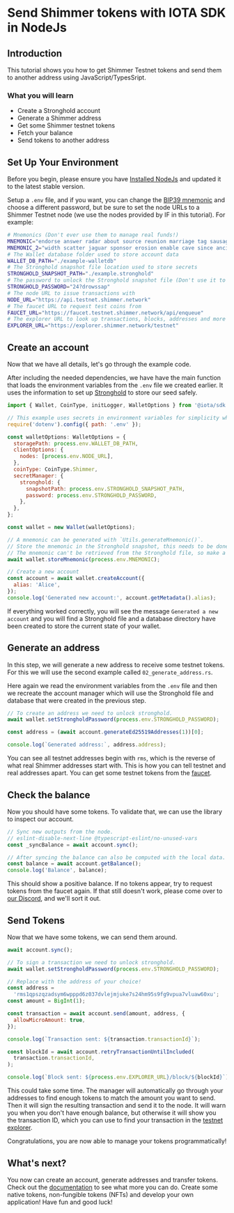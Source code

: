 # Send Shimmer tokens with IOTA SDK in NodeJs

## Introduction

This tutorial shows you how to get Shimmer Testnet tokens and send them to another address using JavaScript/TypesSript.

### What you will learn

- Create a Stronghold account
- Generate a Shimmer address
- Get some Shimmer testnet tokens
- Fetch your balance
- Send tokens to another address

## Set Up Your Environment

Before you begin, please ensure you have [Installed NodeJs](https://nodejs.org/) and updated it to the latest stable version.

Setup a `.env` file, and if you want, you can change the [BIP39 mnemonic](https://en.bitcoin.it/wiki/BIP_0039) and choose a different password, but be sure to set the node URLs to a Shimmer Testnet node (we use the nodes provided by IF in this tutorial). For example:

```sh
# Mnemonics (Don't ever use them to manage real funds!)
MNEMONIC="endorse answer radar about source reunion marriage tag sausage weekend frost daring base attack because joke dream slender leisure group reason prepare broken river"
MNEMONIC_2="width scatter jaguar sponsor erosion enable cave since ancient first garden royal luggage exchange ritual exotic play wall clinic ride autumn divert spin exchange"
# The Wallet database folder used to store account data
WALLET_DB_PATH="./example-walletdb"
# The Stronghold snapshot file location used to store secrets
STRONGHOLD_SNAPSHOT_PATH="./example.stronghold"
# The password to unlock the Stronghold snapshot file (Don't use it to protect real secrets!)
STRONGHOLD_PASSWORD="24?drowssap"
# The node URL to issue transactions with
NODE_URL="https://api.testnet.shimmer.network"
# The faucet URL to request test coins from
FAUCET_URL="https://faucet.testnet.shimmer.network/api/enqueue"
# The explorer URL to look up transactions, blocks, addresses and more
EXPLORER_URL="https://explorer.shimmer.network/testnet"
```

## Create an account

Now that we have all details, let's go through the example code.

After including the needed dependencies, we have have the main function that loads the environment variables from the `.env` file we created earlier. It uses the information to set up [Stronghold](/stronghold.rs/welcome) to store our seed safely.

```js
import { Wallet, CoinType, initLogger, WalletOptions } from '@iota/sdk';

// This example uses secrets in environment variables for simplicity which should not be done in production.
require('dotenv').config({ path: '.env' });

const walletOptions: WalletOptions = {
  storagePath: process.env.WALLET_DB_PATH,
  clientOptions: {
    nodes: [process.env.NODE_URL],
  },
  coinType: CoinType.Shimmer,
  secretManager: {
    stronghold: {
      snapshotPath: process.env.STRONGHOLD_SNAPSHOT_PATH,
      password: process.env.STRONGHOLD_PASSWORD,
    },
  },
};

const wallet = new Wallet(walletOptions);

// A mnemonic can be generated with `Utils.generateMnemonic()`.
// Store the mnemonic in the Stronghold snapshot, this needs to be done only the first time.
// The mnemonic can't be retrieved from the Stronghold file, so make a backup in a secure place!
await wallet.storeMnemonic(process.env.MNEMONIC);

// Create a new account
const account = await wallet.createAccount({
  alias: 'Alice',
});
console.log('Generated new account:', account.getMetadata().alias);
```

If everything worked correctly, you will see the message `Generated a new account` and you will find a Stronghold file and a database directory have been created to store the current state of your wallet.

## Generate an address

In this step, we will generate a new address to receive some testnet tokens. For this we will use the second example called `02_generate_address.rs`.

Here again we read the environment variables from the `.env` file and then we recreate the account manager which will use the Stronghold file and database that were created in the previous step.

```js
// To create an address we need to unlock stronghold.
await wallet.setStrongholdPassword(process.env.STRONGHOLD_PASSWORD);

const address = (await account.generateEd25519Addresses(1))[0];

console.log(`Generated address:`, address.address);
```

You can see all testnet addresses begin with `rms`, which is the reverse of what real Shimmer addresses start with. This is how you can tell testnet and real addresses apart. You can get some testnet tokens from the [faucet](https://faucet.testnet.shimmer.network).

## Check the balance

Now you should have some tokens. To validate that, we can use the library to inspect our account.

```js
// Sync new outputs from the node.
// eslint-disable-next-line @typescript-eslint/no-unused-vars
const _syncBalance = await account.sync();

// After syncing the balance can also be computed with the local data. (This is optional.)
const balance = await account.getBalance();
console.log('Balance', balance);
```

This should show a positive balance. If no tokens appear, try to request tokens from the faucet again. If that still doesn't work, please come over to [our Discord](https://discord.iota.org/), and we'll sort it out.

## Send Tokens

Now that we have some tokens, we can send them around.

```js
await account.sync();

// To sign a transaction we need to unlock stronghold.
await wallet.setStrongholdPassword(process.env.STRONGHOLD_PASSWORD);

// Replace with the address of your choice!
const address =
  'rms1qpszqzadsym6wpppd6z037dvlejmjuke7s24hm95s9fg9vpua7vluaw60xu';
const amount = BigInt(1);

const transaction = await account.send(amount, address, {
  allowMicroAmount: true,
});

console.log(`Transaction sent: ${transaction.transactionId}`);

const blockId = await account.retryTransactionUntilIncluded(
  transaction.transactionId,
);

console.log(`Block sent: ${process.env.EXPLORER_URL}/block/${blockId}`);
```

This could take some time. The manager will automatically go through your addresses to find enough tokens to match the amount you want to send. Then it will sign the resulting transaction and send it to the node. It will warn you when you don't have enough balance, but otherwise it will show you the transaction ID, which you can use to find your transaction in the [testnet explorer](https://explorer.testnet.shimmer.network/testnet).

Congratulations, you are now able to manage your tokens programmatically!

## What's next?

You now can create an account, generate addresses and transfer tokens. Check out the [documentation](https://wiki.iota.org/shimmer/iota-sdk/welcome) to see what more you can do. Create some native tokens, non-fungible tokens (NFTs) and develop your own application! Have fun and good luck!
